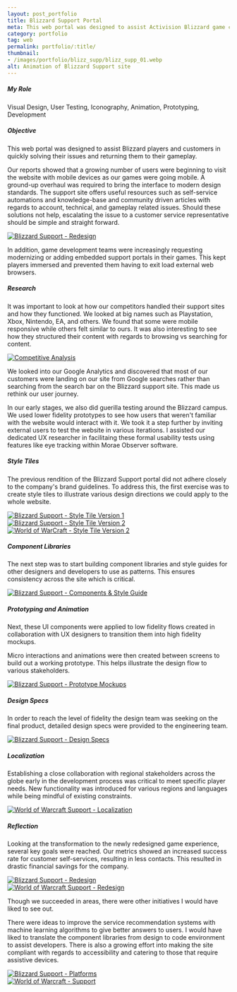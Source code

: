 ```yaml
---
layout: post_portfolio
title: Blizzard Support Portal
meta: This web portal was designed to assist Activision Blizzard game customers in quickly solving their issues and get them back to their game.
category: portfolio
tag: web
permalink: portfolio/:title/
thumbnail: 
- /images/portfolio/blizz_supp/blizz_supp_01.webp
alt: Animation of Blizzard Support site
---
```


<section>
<h5>My Role</h5>

<p>Visual Design, User Testing, Iconography, Animation, Prototyping, Development</p>
</section>

<section>
<h5>Objective</h5>

<p>This web portal was designed to assist Blizzard players and customers in quickly solving their issues and returning them to their gameplay.</p>

<p>Our reports showed that a growing number of users were beginning to visit the website with mobile devices as our games were going mobile. A ground-up overhaul was required to bring the interface to modern design standards. The support site offers useful resources such as self-service automations and knowledge-base and community driven articles with regards to account, technical, and gameplay related issues. Should these solutions not help, escalating the issue to a customer service representative should be simple and straight forward.</p>

<div class="lightgallery">
  <a href="/images/portfolio/blizz_supp/blizz_supp_02.jpg"><img src="/images/portfolio/blizz_supp/blizz_supp_02.jpg" alt="Blizzard Support - Redesign"></a>
</div>

<p>In addition, game development teams were increasingly requesting modernizing or adding embedded support portals in their games. This kept players immersed and prevented them having to exit load external web browsers.</p>
</section>

<section>
<h5>Research</h5>

<p>It was important to look at how our competitors handled their support sites and how they functioned. We looked at big names such as Playstation, Xbox, Nintendo, EA, and others. We found that some were mobile responsive while others felt similar to ours. It was also interesting to see how they structured their content with regards to browsing vs searching for content.</p>

<div class="lightgallery">
  <a href="/images/portfolio/blizz_supp/comp_analysis.jpg"><img src="/images/portfolio/blizz_supp/comp_analysis.jpg" alt="Competitive Analysis"></a>
</div>

<p>We looked into our Google Analytics and discovered that most of our customers were landing on our site from Google searches rather than searching from the search bar on the Blizzard support site. This made us rethink our user journey.</p>

<p>In our early stages, we also did guerilla testing around the Blizzard campus. We used lower fidelity prototypes to see how users that weren't familiar with the website would interact with it. We took it a step further by inviting external users to test the website in various iterations. I assisted our dedicated UX researcher in facilitaing these formal usability tests using features like eye tracking within Morae Observer software.</p>
</section>

<section>
<h5>Style Tiles</h5>

<p>The previous rendition of the Blizzard Support portal did not adhere closely to the company's brand guidelines. To address this, the first exercise was to create style tiles to illustrate various design directions we could apply to the whole website.</p>

<div class="lightgallery">
  <a href="/images/portfolio/blizz_supp/blizz_supp_03.jpg"><img src="/images/portfolio/blizz_supp/blizz_supp_03.jpg" alt="Blizzard Support - Style Tile Version 1"></a>
</div>
<div class="lightgallery">
  <a href="/images/portfolio/blizz_supp/blizz_supp_04.jpg"><img src="/images/portfolio/blizz_supp/blizz_supp_04.jpg" alt="Blizzard Support - Style Tile Version 2"></a>
</div>
<div class="lightgallery">
  <a href="/images/portfolio/blizz_supp/wow_supp_05.jpg"><img src="/images/portfolio/blizz_supp/wow_supp_05.jpg" alt="World of WarCraft - Style Tile Version 2"></a>
</div>
</section>

<section>
<h5>Component Libraries</h5>

<p>The next step was to start building component libraries and style guides for other designers and developers to use as patterns. This ensures consistency across the site which is critical.</p>

<div class="lightgallery">
  <a href="/images/portfolio/blizz_supp/blizz_supp_06.jpg"><img src="/images/portfolio/blizz_supp/blizz_supp_06.jpg" alt="Blizzard Support - Components & Style Guide"></a>
</div>
</section>

<section>
<h5>Prototyping and Animation</h5>

<p>Next, these UI components were applied to low fidelity flows created in collaboration with UX designers to transition them into high fidelity mockups.</p> 

<p>Micro interactions and animations were then created between screens to build out a working prototype. This helps illustrate the design flow to various stakeholders.</p>

<div class="lightgallery">
  <a href="/images/portfolio/blizz_supp/blizz_supp_07.jpg"><img src="/images/portfolio/blizz_supp/blizz_supp_07.jpg" alt="Blizzard Support - Prototype Mockups"></a>
</div>
</section>

<section>
<h5>Design Specs</h5>

<p>In order to reach the level of fidelity the design team was seeking on the final product, detailed design specs were provided to the engineering team.</p> 

<div class="lightgallery">
  <a href="/images/portfolio/blizz_supp/blizz_supp_08.jpg"><img src="/images/portfolio/blizz_supp/blizz_supp_08.jpg" alt="Blizzard Support - Design Specs"></a>
</div>
</section>

<section>
<h5>Localization</h5>

<p>Establishing a close collaboration with regional stakeholders across the globe early in the development process was critical to meet specific player needs. New functionality was introduced for various regions and languages while being mindful of existing constraints.</p>

<div class="lightgallery">
  <a href="/images/portfolio/blizz_supp/wow_supp_08.jpg"><img src="/images/portfolio/blizz_supp/wow_supp_08.jpg" alt="World of Warcraft Support - Localization"></a>
</div>
</section>

<section>
<h5>Reflection</h5>

<p>Looking at the transformation to the newly redesigned game experience, several key goals were reached. Our metrics showed an increased success rate for customer self-services, resulting in less contacts. This resulted in drastic financial savings for the company.</p>

<div class="lightgallery">
  <a href="/images/portfolio/blizz_supp/blizz_supp_09.jpg"><img src="/images/portfolio/blizz_supp/blizz_supp_09.jpg" alt="Blizzard Support - Redesign"></a>
</div>
<div class="lightgallery">
  <a href="/images/portfolio/blizz_supp/wow_supp_02.jpg"><img src="/images/portfolio/blizz_supp/wow_supp_02.jpg" alt="World of Warcraft Support - Redesign"></a>
</div>

<p>Though we succeeded in areas, there were other initiatives I would have liked to see out.</p> 

<p>There were ideas to improve the service recommendation systems with machine learning algorithms to give better answers to users. I would have liked to translate the component libraries from design to code environment to assist developers. There is also a growing effort into making the site compliant with regards to accessibility and catering to those that require assistive devices.</p>

<div class="lightgallery">
  <a href="/images/portfolio/blizz_supp/blizz_supp_10.jpg"><img src="/images/portfolio/blizz_supp/blizz_supp_10.jpg" alt="Blizzard Support - Platforms"></a>
</div>

<div class="lightgallery">
  <a href="/images/portfolio/blizz_supp/wow_supp_00.jpg"><img src="/images/portfolio/blizz_supp/wow_supp_00.jpg" alt="World of Warcraft - Support"></a>
</div>
</section>